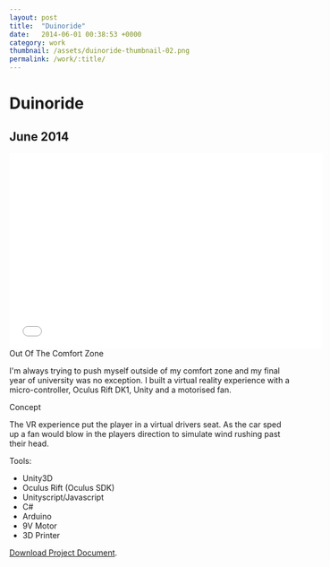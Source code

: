```yaml
---
layout: post
title:  "Duinoride"
date:   2014-06-01 00:38:53 +0000
category: work
thumbnail: /assets/duinoride-thumbnail-02.png
permalink: /work/:title/
---
```

<h1 class="content__post-title h1 bold">Duinoride</h1>

<h2 class="h3 content__post-date">June 2014</h2>

<div class="content__post-block">
  <div class="content__post-full">
    <div class="videoWrapper">
      <iframe width="560" height="349" src="//www.youtube.com/embed/8IeQWnyf8-w" frameborder="0" allowfullscreen></iframe>
    </div>
  </div>
</div>

<div class="content__post-block margin-m">
  <div class="content__post-half">
  <div class="content__post-sub-title margin-s margin-no-top">Out Of The Comfort Zone</div>
  <p class="block margin-no-top">
    I'm always trying to push myself outside of my comfort zone and my final year of university was no exception. I built a virtual reality experience with a micro-controller, Oculus Rift DK1, Unity and a motorised fan.
  </p>
  <div class="content__post-sub-title margin-s">Concept</div>
  <p class="block margin-xs margin-no-top">
    The VR experience put the player in a virtual drivers seat. As the car sped up a fan would blow in the players direction to simulate wind rushing past their head.
  </p>
  </div>
  <div class="content__post-half">
  <span class="content__post-sub-title margin-xs margin-no-top">Tools:</span>
    <ul class="bullet-list">
      <li>Unity3D</li>
      <li>Oculus Rift (Oculus SDK)</li>
      <li>Unityscript/Javascript</li>
      <li>C#</li>
      <li>Arduino</li>
      <li>9V Motor</li>
      <li>3D Printer</li>
    </ul>
    <p class="block margin-m">
      <a href="/assets/duinoride-project-document.pdf" target="_blank">Download Project Document</a>.
    </p>
  </div>
</div>


[jekyll-docs]: http://jekyllrb.com/docs/home
[jekyll-gh]:   https://github.com/jekyll/jekyll
[jekyll-talk]: https://talk.jekyllrb.com/
